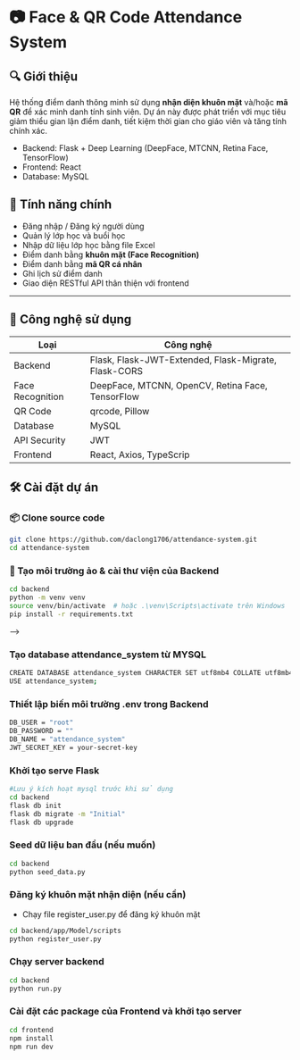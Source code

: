 # 📷 Face & QR Code Attendance System

## 🔍 Giới thiệu

Hệ thống điểm danh thông minh sử dụng **nhận diện khuôn mặt** và/hoặc **mã QR** để xác minh danh tính sinh viên. Dự án này được phát triển với mục tiêu giảm thiểu gian lận điểm danh, tiết kiệm thời gian cho giáo viên và tăng tính chính xác.

- Backend: Flask + Deep Learning (DeepFace, MTCNN, Retina Face, TensorFlow)
- Frontend: React
- Database: MySQL

## 🎯 Tính năng chính

- Đăng nhập / Đăng ký người dùng
- Quản lý lớp học và buổi học
- Nhập dữ liệu lớp học bằng file Excel
- Điểm danh bằng **khuôn mặt (Face Recognition)**
- Điểm danh bằng **mã QR cá nhân**
- Ghi lịch sử điểm danh
- Giao diện RESTful API thân thiện với frontend

---

## 🧰 Công nghệ sử dụng

| Loại             | Công nghệ                                            |
| ---------------- | ---------------------------------------------------- |
| Backend          | Flask, Flask-JWT-Extended, Flask-Migrate, Flask-CORS |
| Face Recognition | DeepFace, MTCNN, OpenCV, Retina Face, TensorFlow     |
| QR Code          | qrcode, Pillow                                       |
| Database         | MySQL                                                |
| API Security     | JWT                                                  |
| Frontend         | React, Axios, TypeScrip                              |

## 🛠️ Cài đặt dự án

### 📦 Clone source code

```bash
git clone https://github.com/daclong1706/attendance-system.git
cd attendance-system
```

### 🐍 Tạo môi trường ảo & cài thư viện của Backend

```bash
cd backend
python -m venv venv
source venv/bin/activate  # hoặc .\venv\Scripts\activate trên Windows
pip install -r requirements.txt
```

<!-- ```bash
cd backend/app/Model
pip install -r requirements.txt
``` --> -->

### Tạo database attendance_system từ MYSQL

```bash
CREATE DATABASE attendance_system CHARACTER SET utf8mb4 COLLATE utf8mb4_unicode_ci;
USE attendance_system;
```

### Thiết lập biến môi trường .env trong Backend

```bash
DB_USER = "root"
DB_PASSWORD = ""
DB_NAME = "attendance_system"
JWT_SECRET_KEY = your-secret-key
```

### Khởi tạo serve Flask

```bash
#Lưu ý kích hoạt mysql trước khi sử dụng
cd backend
flask db init
flask db migrate -m "Initial"
flask db upgrade
```

### Seed dữ liệu ban đầu (nếu muốn)

```bash
cd backend
python seed_data.py
```

### Đăng ký khuôn mặt nhận diện (nếu cần)

- Chạy file register_user.py để đăng ký khuôn mặt

```bash
cd backend/app/Model/scripts
python register_user.py
```

### Chạy server backend

```bash
cd backend
python run.py
```

### Cài đặt các package của Frontend và khởi tạo server

```bash
cd frontend
npm install
npm run dev
```


<!-- ## Frontend

npm install
npm run dev

## Backend

pip install -r requirements.txt

flask db init
flask db migrate -m "Initial"
flask db upgrade


## Hướng dẫn chạy code
### B1: Cài đặt các thư viện cần thiết
 pip install -r requirements.txt
### B2: Thực hiện chạy code file register_user.py để tạo ra học sinh mới. Với mội học sinh mới cần cung cấp 5 tấm hình. Các tấm hình này sẽ được chuyển sang file numpy và bị xóa đi.
### B3: Thực hiện chạy file mark_attendance.py để điểm danh. Người điểm danh sẽ chụp 1 tấm ảnh và code sẽ so sánh độ tương đồng với các embedding đang có trong database. Nếu điểm danh thành công thông tin của học sinh sẽ được lưu vào file attendance.csv	 -->
